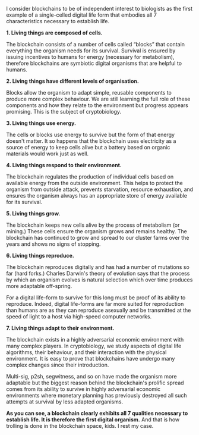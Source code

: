 I consider blockchains to be of independent interest to biologists as the first example of a single-celled digital life form that embodies all 7 characteristics necessary to establish life.

**1. Living things are composed of cells.**

The blockchain consists of a number of cells called “blocks” that contain everything the organism needs for its survival. Survival is ensured by issuing incentives to humans for energy (necessary for metabolism), therefore blockchains are symbiotic digital organisms that are helpful to humans.

**2. Living things have different levels of organisation.**

Blocks allow the organism to adapt simple, reusable components to produce more complex behaviour. We are still learning the full role of these components and how they relate to the environment but progress appears promising. This is the subject of cryptobiology.

**3. Living things use energy.**

The cells or blocks use energy to survive but the form of that energy doesn't matter. It so happens that the blockchain uses electricity as a source of energy to keep cells alive but a battery based on organic materials would work just as well.

**4. Living things respond to their environment.**

The blockchain regulates the production of individual cells based on available energy from the outside environment. This helps to protect the organism from outside attack, prevents starvation, resource exhaustion, and ensures the organism always has an appropriate store of energy available for its survival.

**5. Living things grow.**

The blockchain keeps new cells alive by the process of metabolism (or mining.) These cells ensure the organism grows and remains healthy. The blockchain has continued to grow and spread to our cluster farms over the years and shows no signs of stopping.

**6. Living things reproduce.**

The blockchain reproduces digitally and has had a number of mutations so far (hard forks.) Charles Darwin's theory of evolution says that the process by which an organism evolves is natural selection which over time produces more adaptable off-spring.

For a digital life-form to survive for this long must be proof of its ability to reproduce. Indeed, digital life-forms are far more suited for reproduction than humans are as they can reproduce asexually and be transmitted at the speed of light to a host via high-speed computer networks.

**7. Living things adapt to their environment.**

The blockchain exists in a highly adversarial economic environment with many complex players. In cryptobiology, we study aspects of digital life algorithms, their behaviour, and their interaction with the physical environment. It is easy to prove that blockchains have undergo many complex changes since their introduction.

Multi-sig, p2sh, segwitness, and so on have made the organism more adaptable but the biggest reason behind the blockchain's prolific spread comes from its ability to survive in highly adversarial economic environments where monetary planning has previously destroyed all such attempts at survival by less adapted organisms.

**As you can see, a blockchain clearly exhibits all 7 qualities necessary to establish life. It is therefore the first digital organism.** And that is how trolling is done in the blockchain space, kids. I rest my case.